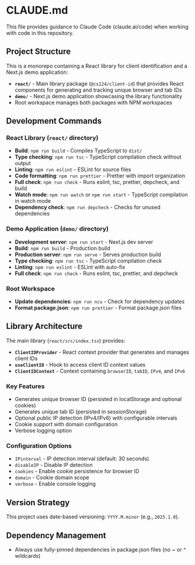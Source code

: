 # CLAUDE.md

This file provides guidance to Claude Code (claude.ai/code) when working with code in this repository.

## Project Structure

This is a monorepo containing a React library for client identification and a Next.js demo application:

- **`react/`** - Main library package (`@cs124/client-id`) that provides React components for generating and tracking unique browser and tab IDs
- **`demo/`** - Next.js demo application showcasing the library functionality  
- Root workspace manages both packages with NPM workspaces

## Development Commands

### React Library (`react/` directory)
- **Build**: `npm run build` - Compiles TypeScript to `dist/`
- **Type checking**: `npm run tsc` - TypeScript compilation check without output
- **Linting**: `npm run eslint` - ESLint for source files
- **Code formatting**: `npm run prettier` - Prettier with import organization
- **Full check**: `npm run check` - Runs eslint, tsc, prettier, depcheck, and build
- **Watch mode**: `npm run watch` or `npm run start` - TypeScript compilation in watch mode
- **Dependency check**: `npm run depcheck` - Checks for unused dependencies

### Demo Application (`demo/` directory)
- **Development server**: `npm run start` - Next.js dev server
- **Build**: `npm run build` - Production build
- **Production server**: `npm run serve` - Serves production build
- **Type checking**: `npm run tsc` - TypeScript compilation check
- **Linting**: `npm run eslint` - ESLint with auto-fix
- **Full check**: `npm run check` - Runs eslint, tsc, prettier, and depcheck

### Root Workspace
- **Update dependencies**: `npm run ncu` - Check for dependency updates
- **Format package.json**: `npm run prettier` - Format package.json files

## Library Architecture

The main library (`react/src/index.tsx`) provides:

- **`ClientIDProvider`** - React context provider that generates and manages client IDs
- **`useClientID`** - Hook to access client ID context values
- **`ClientIDContext`** - Context containing `browserID`, `tabID`, `IPv4`, and `IPv6`

### Key Features
- Generates unique browser ID (persisted in localStorage and optional cookies)
- Generates unique tab ID (persisted in sessionStorage)  
- Optional public IP detection (IPv4/IPv6) with configurable intervals
- Cookie support with domain configuration
- Verbose logging option

### Configuration Options
- `IPinterval` - IP detection interval (default: 30 seconds)
- `disableIP` - Disable IP detection
- `cookies` - Enable cookie persistence for browser ID
- `domain` - Cookie domain scope
- `verbose` - Enable console logging

## Version Strategy

This project uses date-based versioning: `YYYY.M.minor` (e.g., `2025.1.0`).

## Dependency Management

- Always use fully-pinned dependencies in package.json files (no ~ or ^ wildcards)